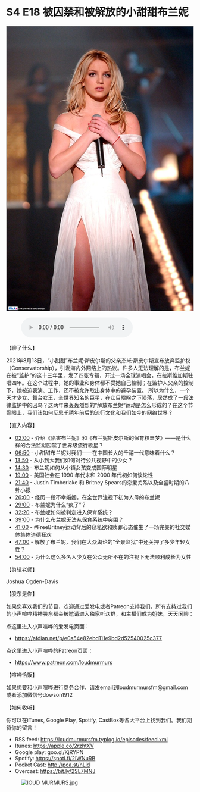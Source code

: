 # S4 E18 被囚禁和被解放的小甜甜布兰妮

![](./image.jpeg)

<figure>
    <figcaption></figcaption>
    <audio
        controls
        src="./audio.mp3">
            Your browser does not support the
            <code>audio</code> element.
    </audio>
</figure>

<p>【聊了什么】</p>
<p>2021年8月13日，“小甜甜”布兰妮·斯皮尔斯的父亲杰米·斯皮尔斯宣布放弃监护权（Conservatorship），引发海内外网络上的热议。许多人无法理解的是，布兰妮在被“监护”的这十三年里，发了四张专辑，开过一场全球演唱会，在拉斯维加斯驻唱四年。在这个过程中，她的事业和身体都不受她自己控制；在监护人父亲的控制下，她被迫表演、工作，还不被允许取出身体中的避孕装置。
所以为什么，一个天才少女、舞台女王，全世界知名的巨星，在众目睽睽之下陨落，居然成了一段法律监护中的囚鸟？这两年来轰轰烈烈的“解放布兰妮“运动是怎么形成的？在这个节骨眼上，我们该如何反思千禧年前后的流行文化和我们如今的网络世界？</p>
<p>【直入内容】</p>
<div class="block-list"><ul>
<li><a href="https://loudmurmursfm.com/feed/audio.xml#t=02:00">02:00</a> - 介绍《陷害布兰妮》和《布兰妮斯皮尔斯的保育权噩梦》——是什么样的合法监狱囚禁了世界级流行歌星？</li>
<li><a href="https://loudmurmursfm.com/feed/audio.xml#t=06:50">06:50</a> - 小甜甜布兰妮对我们——在中国长大的千禧一代意味着什么？</li>
<li><a href="https://loudmurmursfm.com/feed/audio.xml#t=13:50">13:50</a> - 从小到大我们如何对待公共视野中的少女？</li>
<li><a href="https://loudmurmursfm.com/feed/audio.xml#t=14:30">14:30</a> - 布兰妮如何从小镇女孩变成国际明星</li>
<li><a href="https://loudmurmursfm.com/feed/audio.xml#t=19:00">19:00</a> - 美国社会在 1990 年代末和 2000 年代初如何谈论性</li>
<li><a href="https://loudmurmursfm.com/feed/audio.xml#t=21:40">21:40</a> - Justin Timberlake 和 Britney Spears的恋爱关系以及全盛时期的八卦小报</li>
<li><a href="https://loudmurmursfm.com/feed/audio.xml#t=26:00">26:00</a> - 经历一段不幸婚姻，在全世界注视下初为人母的布兰妮</li>
<li><a href="https://loudmurmursfm.com/feed/audio.xml#t=29:00">29:00</a> - 布兰妮为什么“疯了”？</li>
<li><a href="https://loudmurmursfm.com/feed/audio.xml#t=32:20">32:20</a> - 布兰妮如何被判定进入保育系统？</li>
<li><a href="https://loudmurmursfm.com/feed/audio.xml#t=39:00">39:00</a> - 为什么布兰妮无法从保育系统中突围？</li>
<li><a href="https://loudmurmursfm.com/feed/audio.xml#t=41:00">41:00</a> - #FreeBritney运动背后的窥私欲和赎罪心态催生了一场完美的社交媒体集体道德狂欢</li>
<li><a href="https://loudmurmursfm.com/feed/audio.xml#t=47:00">47:00</a> - 解放了布兰妮，我们在大众舆论的“全景监狱”中还关押了多少年轻女性？</li>
<li><a href="https://loudmurmursfm.com/feed/audio.xml#t=54:00">54:00</a> - 为什么这么多名人少女在公众无所不在的注视下无法顺利成长为女性</li>
</ul>
</div><p>【剪辑老师】</p>
<p>Joshua Ogden-Davis</p>
<p>【股东是你】</p>
<p>如果您喜欢我们的节目，欢迎通过爱发电或者Patreon支持我们，所有支持过我们的小声喧哗精神股东都会被邀请进入独家听众群，和主播们成为姐妹，天天闲聊：</p>
<p>点这里进入小声喧哗的爱发电页面：</p>
<div class="block-list"><ul>
<li><a href="https://afdian.net/p/e0a54e82ebd111e9bd2d52540025c377">https://afdian.net/p/e0a54e82ebd111e9bd2d52540025c377</a></li>
</ul>
</div><p>点这里进入小声喧哗的Patreon页面：</p>
<div class="block-list"><ul>
<li><a href="https://www.patreon.com/loudmurmurs">https://www.patreon.com/loudmurmurs</a></li>
</ul>
</div><p>【喧哗恰饭】</p>
<p>如果想要和小声喧哗进行商务合作，请发email到loudmurmursfm@gmail.com
或者添加微信号dowson1912</p>
<p>【如何收听】</p>
<p>你可以在iTunes, Google Play, Spotify, CastBox等各大平台上找到我们。我们期待你的留言！</p>
<div class="block-list"><ul>
<li>RSS feed: <a href="https://loudmurmursfm.typlog.io/episodes/feed.xml">https://loudmurmursfm.typlog.io/episodes/feed.xml</a></li>
<li>Itunes: <a href="https://apple.co/2rzhtXV">https://apple.co/2rzhtXV</a></li>
<li>Google play: goo.gl/KjRYPN</li>
<li>Spotify: <a href="https://spoti.fi/2IWNuRB">https://spoti.fi/2IWNuRB</a></li>
<li>Pocket Cast: <a href="http://pca.st/nLid">http://pca.st/nLid</a></li>
<li>Overcast: <a href="https://bit.ly/2SL7MNJ">https://bit.ly/2SL7MNJ</a></li>
</ul>
</div><div class="photo"><figure><img alt="lOUD MURMURS.jpg" src="https://i.typlog.com/loudmurmursfm/8370654168_835242.jpg" /></figure></div>
